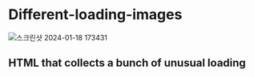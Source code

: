 # Different-loading-images
![스크린샷 2024-01-18 173431](https://github.com/dldbfla/Different-loading-images/assets/89433437/a6d53902-f0ab-489b-89be-430e0080a7eb)
## HTML that collects a bunch of unusual loading 
